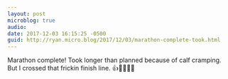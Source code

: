 ```yaml
---
layout: post
microblog: true
audio: 
date: 2017-12-03 16:15:25 -0500
guid: http://ryan.micro.blog/2017/12/03/marathon-complete-took.html
---
```

Marathon complete! Took longer than planned because of calf cramping. But I crossed that frickin finish line. 👍🏃🏼‍♂️🍺
